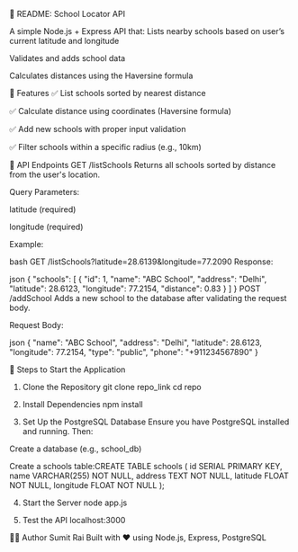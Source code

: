 📘 README: School Locator API

A simple Node.js + Express API that:
Lists nearby schools based on user’s current latitude and longitude

Validates and adds school data

Calculates distances using the Haversine formula

🚀 Features
✅ List schools sorted by nearest distance

✅ Calculate distance using coordinates (Haversine formula)

✅ Add new schools with proper input validation

✅ Filter schools within a specific radius (e.g., 10km)

🧪 API Endpoints
GET /listSchools
Returns all schools sorted by distance from the user's location.

Query Parameters:

latitude (required)

longitude (required)

Example:

bash
GET /listSchools?latitude=28.6139&longitude=77.2090
Response:

json
{
"schools": [
{
"id": 1,
"name": "ABC School",
"address": "Delhi",
"latitude": 28.6123,
"longitude": 77.2154,
"distance": 0.83
}
]
}
POST /addSchool
Adds a new school to the database after validating the request body.

Request Body:

json
{
"name": "ABC School",
"address": "Delhi",
"latitude": 28.6123,
"longitude": 77.2154,
"type": "public",
"phone": "+911234567890"
}

🚀 Steps to Start the Application

1. Clone the Repository
   git clone repo_link
   cd repo

2. Install Dependencies
   npm install

3. Set Up the PostgreSQL Database
   Ensure you have PostgreSQL installed and running. Then:

Create a database (e.g., school_db)

Create a schools table:CREATE TABLE schools (
id SERIAL PRIMARY KEY,
name VARCHAR(255) NOT NULL,
address TEXT NOT NULL,
latitude FLOAT NOT NULL,
longitude FLOAT NOT NULL
);

4. Start the Server
   node app.js

5. Test the API
   localhost:3000

🙋‍♂️ Author
Sumit Rai
Built with ❤️ using Node.js, Express, PostgreSQL
